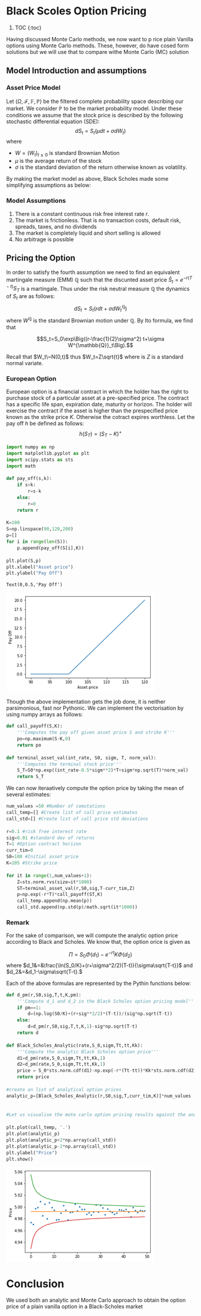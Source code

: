 # Black Scoles Option Pricing
 1. TOC
{:toc}

Having discussed Monte Carlo methods, we now want to p rice plain Vanilla options using Monte Carlo methods. These, however, do have cosed form solutions but we will use that to compare withe Monte Carlo (MC) solution

## Model Introduction and assumptions

### Asset Price Model

Let $(\Omega, \mathcal{F}, \mathbb{F}, \mathbb{P})$ be the filtered complete probability space describing our market. We consider $\mathbb{P}$ to be the market probability model. Under these conditions we assume that the stock price is described by the following stochastic differential equation (SDE):
$$dS_t=S_t(\mu dt+\sigma dW_t)$$ 
where
- $W=(W_t)_{t\geq 0}$ is standard Brownian Motion
- $\mu$ is the average return of the stock
- $\sigma$ is the standard deviation of the return otherwise known as volatility.

By making the market model as above, Black Scholes made some simplifying assumptions as below:

### Model Assumptions

1. There is a constant continuous risk free interest rate $r$.
2. The market is frictionless. That is no transaction costs, default risk, spreads, taxes, and no dividends
3. The market is completely liquid and short selling is allowed
4. No arbitrage is possible

## Pricing the Option

In order to satisfy the fourth assumption we need to find an equivalent martingale measure (EMM) $\mathbb{Q}$ such that the discunted asset price $\hat{S}_t=e^{-r(T-t)}S_T$ is a martingale. Thus under the risk neutral measure $\mathbb{Q}$ the dynamics of ${S}_t$ are as follows:
$$dS_t=S_t(r dt+\sigma dW^{\mathbb{Q}}_t)$$
where $W^{\mathbb{Q}}$ is the standard Brownian motion under ${\mathbb{Q}}$. By Ito formula, we find that

$$S_t=S_0\exp\Big((r-\frac{1}{2}\sigma^2) t+\sigma W^{\mathbb{Q}}_t\Big).$$

Recall that $W_t\~N(0,t)$ thus $W_t=Z\sqrt{t}$ where is $Z$ is a standard normal variate.

### European Option

European option is a financial contract in which the holder has the right to purchase stock of a particular asset at a pre-specified price. The contract has a specific life span, expiration date, maturity or horizon. The holder will exercise the contract if the asset is higher than the prespecified price known as the strike price $K$. Otherwise the cotract expires worthless. Let the pay off $h$ be defined as follows:
$$h(S_T)=(S_T-K)^+$$


```python
import numpy as np
import matplotlib.pyplot as plt
import scipy.stats as sts
import math

def pay_off(s,k):
    if s>k:
        r=s-k
    else:
        r=0
    return r

K=100
S=np.linspace(90,120,200)
p=[]
for i in range(len(S)):
    p.append(pay_off(S[i],K))

plt.plot(S,p)
plt.xlabel("Asset price")
plt.ylabel("Pay Off")
```




    Text(0,0.5,'Pay Off')




![](images/output03_9_1.png)


Though the above implementation gets the job done, it is neither parsimonious, fast nor Pythonic. We can implement the vectorisation by using numpy arrays as follows:


```python
def call_payoff(S,K):
    '''Computes the pay off given asset price S and strike K'''
    po=np.maximum(S-K,0)
    return po

def terminal_asset_val(int_rate, S0, sigm, T, norm_val):
    '''Computes the terminal stock price'''
    S_T=S0*np.exp((int_rate-0.5*sigm**2)*T+sigm*np.sqrt(T)*norm_val)
    return S_T
```

We can now iteraatively compute the option price by taking the mean of several estimates:


```python
num_values =50 #Number of comutations 
call_temp=[] #Create list of call price estimates 
call_std=[] #Create list of call price std deviations

r=0.1 #risk free interest rate
sig=0.01 #standard dev of returns
T=1 #Option contract horizon
curr_tim=0
S0=100 #Initial asset price
K=105 #Strike price

for it in range(1,num_values+1):
    Z=sts.norm.rvs(size=it*1000)
    ST=terminal_asset_val(r,S0,sig,T-curr_tim,Z)
    p=np.exp(-r*T)*call_payoff(ST,K)
    call_temp.append(np.mean(p))
    call_std.append(np.std(p)/math.sqrt(it*1000))
```

### Remark

For the sake of comparison, we will compute the analytic option price according to Black and Scholes. We know that, the option orice is given as 

$$\Pi=S_0\Phi(d_1)-e^{-rt}K\Phi(d_2)$$
where $d_1&=&\frac{\ln(S_0/K)+(r+\sigma^2/2)(T-t)}{\sigma\sqrt{T-t}}$ and $d_2&=&d_1-\sigma\sqrt{T-t}.$


Each of the above formulas are represented by the Pythin functions below:


```python
def d_pm(r,S0,sig,T,t,K,pm):
    '''Compute d_1 and d_2 in the Black Scholes option pricing model'''
    if pm==1:
        d=(np.log(S0/K)+(r+sig**2/2)*(T-t))/(sig*np.sqrt(T-t))
    else:
        d=d_pm(r,S0,sig,T,t,K,1)-sig*np.sqrt(T-t)
    return d
    
def Black_Scholes_Analytic(rate,S_0,sigm,Tt,tt,Kk):
    '''Compute the analytic Black Scholes option price'''
    d1=d_pm(rate,S_0,sigm,Tt,tt,Kk,1)
    d2=d_pm(rate,S_0,sigm,Tt,tt,Kk,1)
    price = S_0*sts.norm.cdf(d1)-np.exp(-r*(Tt-tt))*Kk*sts.norm.cdf(d2)
    return price

#create an list of analytical option prices
analytic_p=[Black_Scholes_Analytic(r,S0,sig,T,curr_tim,K)]*num_values


#Let us visualise the mote carlo option pricing results against the analytic results

plt.plot(call_temp, '.')
plt.plot(analytic_p)
plt.plot(analytic_p+2*np.array(call_std))
plt.plot(analytic_p-2*np.array(call_std))
plt.ylabel("Price")
plt.show()
```


![](images/output03_15_0.png)


# Conclusion

We used both an analytic and Monte Carlo approach to obtain the option price of a plain vanilla option in a Black-Scholes market 
